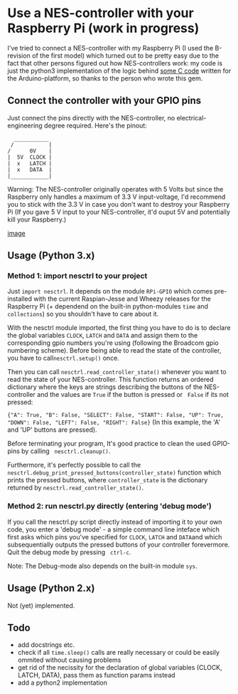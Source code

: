 # Use a NES-controller with your Raspberry Pi (work in progress)
I've tried to connect a NES-controller with my Raspberry Pi (I used the B-revision of the first model) which turned out to be pretty easy due to the fact that other persons figured out how NES-controllers work: my code is just the python3 implementation of the logic behind [some C code](http://forum.arduino.cc/index.php?topic=8481.0) written for the Arduino-platform, so thanks to the person who wrote this gem.

## Connect the controller with your GPIO pins
Just connect the pins directly with the NES-controller, no electrical-engineering degree required.
Here's the pinout:
``` 
  ___________ 
 /           |
/      0V    |
|  5V  CLOCK |
|  x   LATCH |
|  x   DATA  |
|____________|
```
Warning: The NES-controller originally operates with 5 Volts but since the Raspberry only handles a maximum of 3.3 V input-voltage, I'd recommend you to stick with the 3.3 V in case you don't want to destroy your Raspberry Pi (If you gave 5 V input to your NES-controller, it'd ouput 5V and potentially kill your Raspberry.)

[image](https://cloud.githubusercontent.com/assets/20270187/16710403/fe80800a-462c-11e6-8d20-03cd5cbd9162.jpg)

## Usage (Python 3.x)

### Method 1: import nesctrl to your project
Just ```import nesctrl```. It depends on the module ```RPi-GPIO``` which comes pre-installed with the current Raspian-Jesse and Wheezy releases for the Raspberry Pi (+ dependend on the built-in python-modules ```time``` and ```collections```) so you shouldn't have to care about it. 

With the nesctrl module imported, the first thing you have to do is to declare the global variables ```CLOCK```, ```LATCH``` and ```DATA``` and assign them to the corresponding gpio numbers you're using (following the Broadcom gpio numbering scheme). 
Before being able to read the state of the controller, you have to call``` nesctrl.setup() ``` once. 

Then you can call ```nesctrl.read_controller_state()``` whenever you want to read the state of your NES-controller. This function returns an ordered dictionary where the keys are strings describing the buttons of the NES-controller and the values are ```True``` if the button is pressed or ``` False``` if its not pressed:

```{"A": True, "B": False, "SELECT": False, "START": False, "UP": True, "DOWN": False, "LEFT": False, "RIGHT": False}``` (In this example, the 'A' and 'UP' buttons are pressed).

Before terminating your program, It's good practice to clean the used GPIO-pins by calling ``` nesctrl.cleanup()```.

Furthermore, it's perfectly possible to call the ```nesctrl.debug_print_pressed_buttons(controller_state)``` function which prints the pressed buttons, where ```controller_state``` is the dictionary returned by ```nesctrl.read_controller_state()```.

### Method 2: run nesctrl.py directly (entering 'debug mode')
If you call the nesctrl.py script directly instead of importing it to your own code, you enter a 'debug mode' - a simple command line inteface which first asks which pins you've specified for  ```CLOCK```, ```LATCH``` and ```DATA```and which subsequentially outputs the pressed buttons of your controller forevermore. Quit the debug mode by pressing ``` ctrl-c```.

Note: The Debug-mode also depends on the built-in module ```sys```.


## Usage (Python 2.x)
Not (yet) implemented.

## Todo
- add docstrings etc.
- check if all ```time.sleep()``` calls are really necessary or could be easily ommited without causing problems
- get rid of the necissity for the declaration of global variables (CLOCK, LATCH, DATA), pass them as function params instead
- add a python2 implementation
